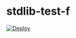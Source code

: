 # stdlib-test-f

[![Deploy](https://deploy.lib.id/github@dev/button/)](https://deploy.lib.id/github@dev/deploy/)

